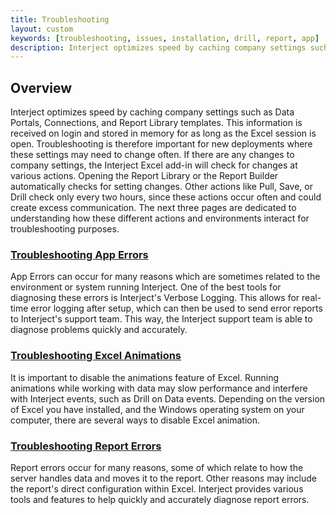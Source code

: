 ```yaml
---
title: Troubleshooting
layout: custom
keywords: [troubleshooting, issues, installation, drill, report, app]
description: Interject optimizes speed by caching company settings such as Data Portals, Connections, and Report Library templates. This information is received on login and stored in memory for as long as the Excel session is open. Troubleshooting is therefore important for new deployments where these settings may need to change often.  If there are any changes to company settings, the Interject Excel add-in will check for changes at various actions. Opening the Report Library or the Report Builder automatically checks for setting changes. Other actions like Pull, Save, or Drill check only every two hours, since these actions occur often and could create excess communication. The next three pages are dedicated to understanding how these different actions and environments interact for troubleshooting purposes. 
---
```


## **Overview**

Interject optimizes speed by caching company settings such as Data Portals, Connections, and Report Library templates. This information is received on login and stored in memory for as long as the Excel session is open. Troubleshooting is therefore important for new deployments where these settings may need to change often.  If there are any changes to company settings, the Interject Excel add-in will check for changes at various actions. Opening the Report Library or the Report Builder automatically checks for setting changes. Other actions like Pull, Save, or Drill check only every two hours, since these actions occur often and could create excess communication. The next three pages are dedicated to understanding how these different actions and environments interact for troubleshooting purposes. 

###  [ Troubleshooting App Errors ](/wTroubleshoot/App-Errors.html)

App Errors can occur for many reasons which are sometimes related to the environment or system running Interject. One of the best tools for diagnosing these errors is Interject's Verbose Logging. This allows for real-time error logging after setup, which can then be used to send error reports to Interject's support team. This way, the Interject support team is able to diagnose problems quickly and accurately. 

###  [ Troubleshooting Excel Animations ](/wTroubleshoot/Drill-Animations.html)

It is important to disable the animations feature of Excel. Running animations while working with data may slow performance and interfere with Interject events, such as Drill on Data events. Depending on the version of Excel you have installed, and the Windows operating system on your computer, there are several ways to disable Excel animation. 

###  [ Troubleshooting Report Errors ](/wTroubleshoot/Reports.html)

Report errors occur for many reasons, some of which relate to how the server handles data and moves it to the report. Other reasons may include the report's direct configuration within Excel. Interject provides various tools and features to help quickly and accurately diagnose report errors.

  


  

